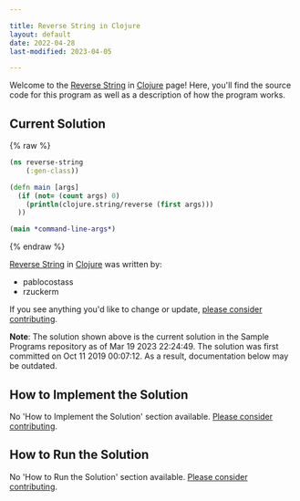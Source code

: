 ```yaml
---

title: Reverse String in Clojure
layout: default
date: 2022-04-28
last-modified: 2023-04-05

---
```


Welcome to the [Reverse String](https://sampleprograms.io/projects/reverse-string) in [Clojure](https://sampleprograms.io/languages/clojure) page! Here, you'll find the source code for this program as well as a description of how the program works.

## Current Solution

{% raw %}

```clojure
(ns reverse-string
	(:gen-class))

(defn main [args]
  (if (not= (count args) 0)
    (println(clojure.string/reverse (first args)))
  ))

(main *command-line-args*)
```

{% endraw %}

[Reverse String](https://sampleprograms.io/projects/reverse-string) in [Clojure](https://sampleprograms.io/languages/clojure) was written by:

- pablocostass
- rzuckerm

If you see anything you'd like to change or update, [please consider contributing](https://github.com/TheRenegadeCoder/sample-programs).

**Note**: The solution shown above is the current solution in the Sample Programs repository as of Mar 19 2023 22:24:49. The solution was first committed on Oct 11 2019 00:07:12. As a result, documentation below may be outdated.

## How to Implement the Solution

No 'How to Implement the Solution' section available. [Please consider contributing](https://github.com/TheRenegadeCoder/sample-programs-website).

## How to Run the Solution

No 'How to Run the Solution' section available. [Please consider contributing](https://github.com/TheRenegadeCoder/sample-programs-website).